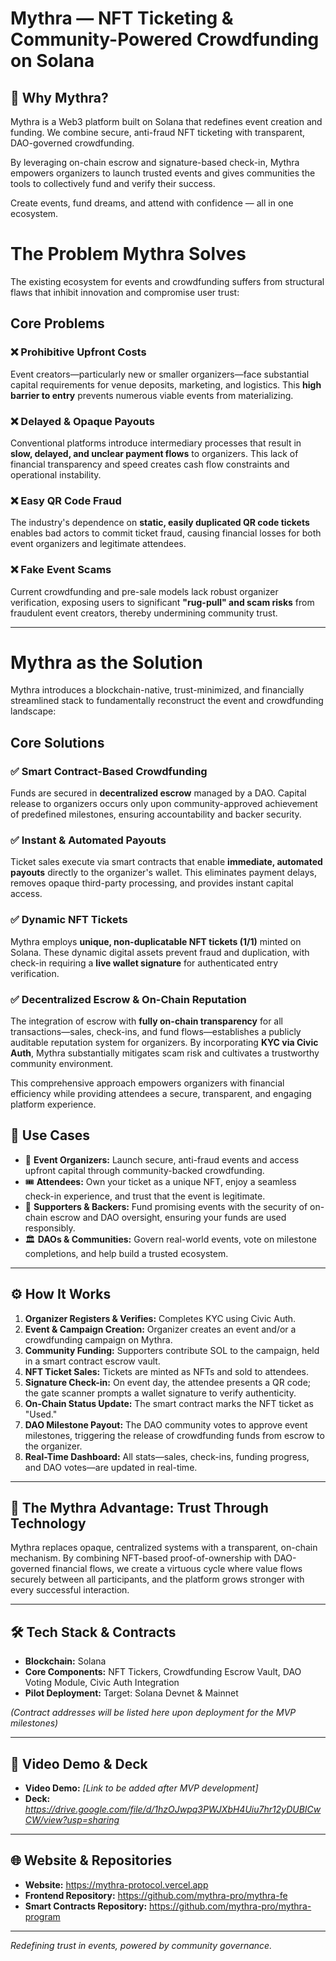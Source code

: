 # Mythra — NFT Ticketing & Community-Powered Crowdfunding on Solana

## 💫 Why Mythra?

Mythra is a Web3 platform built on Solana that redefines event creation and funding. We combine secure, anti-fraud NFT ticketing with transparent, DAO-governed crowdfunding.

By leveraging on-chain escrow and signature-based check-in, Mythra empowers organizers to launch trusted events and gives communities the tools to collectively fund and verify their success.

Create events, fund dreams, and attend with confidence — all in one ecosystem.

# The Problem Mythra Solves

The existing ecosystem for events and crowdfunding suffers from structural flaws that inhibit innovation and compromise user trust:

## Core Problems

### ❌ Prohibitive Upfront Costs
Event creators—particularly new or smaller organizers—face substantial capital requirements for venue deposits, marketing, and logistics. This **high barrier to entry** prevents numerous viable events from materializing.

### ❌ Delayed & Opaque Payouts
Conventional platforms introduce intermediary processes that result in **slow, delayed, and unclear payment flows** to organizers. This lack of financial transparency and speed creates cash flow constraints and operational instability.

### ❌ Easy QR Code Fraud
The industry's dependence on **static, easily duplicated QR code tickets** enables bad actors to commit ticket fraud, causing financial losses for both event organizers and legitimate attendees.

### ❌ Fake Event Scams
Current crowdfunding and pre-sale models lack robust organizer verification, exposing users to significant **"rug-pull" and scam risks** from fraudulent event creators, thereby undermining community trust.

---

# Mythra as the Solution

Mythra introduces a blockchain-native, trust-minimized, and financially streamlined stack to fundamentally reconstruct the event and crowdfunding landscape:

## Core Solutions

### ✅ Smart Contract-Based Crowdfunding
Funds are secured in **decentralized escrow** managed by a DAO. Capital release to organizers occurs only upon community-approved achievement of predefined milestones, ensuring accountability and backer security.

### ✅ Instant & Automated Payouts
Ticket sales execute via smart contracts that enable **immediate, automated payouts** directly to the organizer's wallet. This eliminates payment delays, removes opaque third-party processing, and provides instant capital access.

### ✅ Dynamic NFT Tickets
Mythra employs **unique, non-duplicatable NFT tickets (1/1)** minted on Solana. These dynamic digital assets prevent fraud and duplication, with check-in requiring a **live wallet signature** for authenticated entry verification.

### ✅ Decentralized Escrow & On-Chain Reputation
The integration of escrow with **fully on-chain transparency** for all transactions—sales, check-ins, and fund flows—establishes a publicly auditable reputation system for organizers. By incorporating **KYC via Civic Auth**, Mythra substantially mitigates scam risk and cultivates a trustworthy community environment.

This comprehensive approach empowers organizers with financial efficiency while providing attendees a secure, transparent, and engaging platform experience.

## 🔗 Use Cases

- 🎤 **Event Organizers:** Launch secure, anti-fraud events and access upfront capital through community-backed crowdfunding.
- 🎟 **Attendees:** Own your ticket as a unique NFT, enjoy a seamless check-in experience, and trust that the event is legitimate.
- 🤝 **Supporters & Backers:** Fund promising events with the security of on-chain escrow and DAO oversight, ensuring your funds are used responsibly.
- 🏛 **DAOs & Communities:** Govern real-world events, vote on milestone completions, and help build a trusted ecosystem.

---

## ⚙️ How It Works

1. **Organizer Registers & Verifies:** Completes KYC using Civic Auth.
2. **Event & Campaign Creation:** Organizer creates an event and/or a crowdfunding campaign on Mythra.
3. **Community Funding:** Supporters contribute SOL to the campaign, held in a smart contract escrow vault.
4. **NFT Ticket Sales:** Tickets are minted as NFTs and sold to attendees.
5. **Signature Check-in:** On event day, the attendee presents a QR code; the gate scanner prompts a wallet signature to verify authenticity.
6. **On-Chain Status Update:** The smart contract marks the NFT ticket as "Used."
7. **DAO Milestone Payout:** The DAO community votes to approve event milestones, triggering the release of crowdfunding funds from escrow to the organizer.
8. **Real-Time Dashboard:** All stats—sales, check-ins, funding progress, and DAO votes—are updated in real-time.

---

## 🚀 The Mythra Advantage: Trust Through Technology

Mythra replaces opaque, centralized systems with a transparent, on-chain mechanism. By combining NFT-based proof-of-ownership with DAO-governed financial flows, we create a virtuous cycle where value flows securely between all participants, and the platform grows stronger with every successful interaction.

---

## 🛠 Tech Stack & Contracts

- **Blockchain:** Solana
- **Core Components:** NFT Tickers, Crowdfunding Escrow Vault, DAO Voting Module, Civic Auth Integration
- **Pilot Deployment:** Target: Solana Devnet & Mainnet

*(Contract addresses will be listed here upon deployment for the MVP milestones)*

---

## 🎥 Video Demo & Deck

- **Video Demo:** *[Link to be added after MVP development]*
- **Deck:** *https://drive.google.com/file/d/1hzOJwpq3PWJXbH4Uiu7hr12yDUBICwCW/view?usp=sharing*

---

## 🌐 Website & Repositories

- **Website:** https://mythra-protocol.vercel.app
- **Frontend Repository:** https://github.com/mythra-pro/mythra-fe
- **Smart Contracts Repository:** https://github.com/mythra-pro/mythra-program

---

*Redefining trust in events, powered by community governance.*